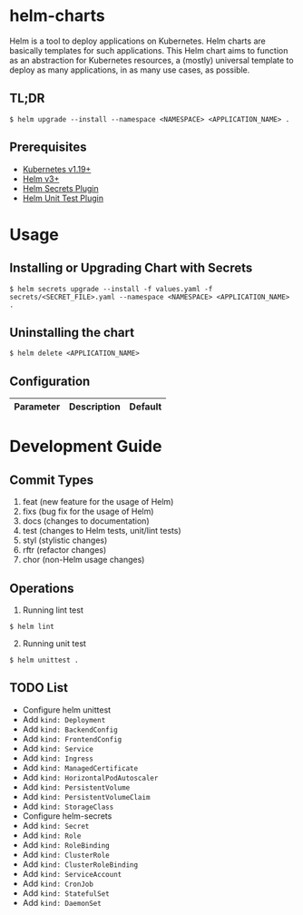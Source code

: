 # helm-charts

Helm is a tool to deploy applications on Kubernetes. Helm charts are basically templates for such applications. This Helm chart aims to function as an abstraction for Kubernetes resources, a (mostly) universal template to deploy as many applications, in as many use cases, as possible.

## TL;DR

```
$ helm upgrade --install --namespace <NAMESPACE> <APPLICATION_NAME> .
```

## Prerequisites

- [Kubernetes v1.19+](https://github.com/kubernetes/kubernetes)
- [Helm v3+](https://github.com/helm/helm)
- [Helm Secrets Plugin](https://github.com/jkroepke/helm-secrets)
- [Helm Unit Test Plugin](https://github.com/vbehar/helm3-unittest)

# Usage

## Installing or Upgrading Chart with Secrets

```
$ helm secrets upgrade --install -f values.yaml -f secrets/<SECRET_FILE>.yaml --namespace <NAMESPACE> <APPLICATION_NAME> .
```

## Uninstalling the chart

```
$ helm delete <APPLICATION_NAME>
```

## Configuration

| Parameter | Description | Default |
|-----------|-------------|---------|

# Development Guide

## Commit Types

1. feat (new feature for the usage of Helm)
2. fixs (bug fix for the usage of Helm)
3. docs (changes to documentation)
4. test (changes to Helm tests, unit/lint tests)
5. styl (stylistic changes)
6. rftr (refactor changes)
7. chor (non-Helm usage changes)

## Operations

1. Running lint test
```
$ helm lint
```
2. Running unit test
```
$ helm unittest .
```

## TODO List
- Configure helm unittest
- Add `kind: Deployment`
- Add `kind: BackendConfig`
- Add `kind: FrontendConfig`
- Add `kind: Service`
- Add `kind: Ingress`
- Add `kind: ManagedCertificate`
- Add `kind: HorizontalPodAutoscaler`
- Add `kind: PersistentVolume`
- Add `kind: PersistentVolumeClaim`
- Add `kind: StorageClass`
- Configure helm-secrets
- Add `kind: Secret`
- Add `kind: Role`
- Add `kind: RoleBinding`
- Add `kind: ClusterRole`
- Add `kind: ClusterRoleBinding`
- Add `kind: ServiceAccount`
- Add `kind: CronJob`
- Add `kind: StatefulSet`
- Add `kind: DaemonSet`
